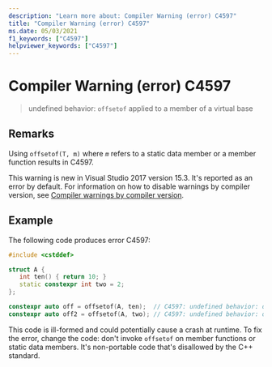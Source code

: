 ```yaml
---
description: "Learn more about: Compiler Warning (error) C4597"
title: "Compiler Warning (error) C4597"
ms.date: 05/03/2021
f1_keywords: ["C4597"]
helpviewer_keywords: ["C4597"]
---
```

# Compiler Warning (error) C4597

> undefined behavior: `offsetof` applied to a member of a virtual base

## Remarks

Using `offsetof(T, m)` where *`m`* refers to a static data member or a member function results in C4597.

This warning is new in Visual Studio 2017 version 15.3. It's reported as an error by default. For information on how to disable warnings by compiler version, see [Compiler warnings by compiler version](compiler-warnings-by-compiler-version.md).

## Example

The following code produces error C4597:

```cpp
#include <cstddef>

struct A {
   int ten() { return 10; }
   static constexpr int two = 2;
};

constexpr auto off = offsetof(A, ten);  // C4597: undefined behavior: offsetof applied to member function 'A::ten'
constexpr auto off2 = offsetof(A, two); // C4597: undefined behavior: offsetof applied to static data member 'A::two'
```

This code is ill-formed and could potentially cause a crash at runtime. To fix the error, change the code: don't invoke `offsetof` on member functions or static data members. It's non-portable code that's disallowed by the C++ standard.
